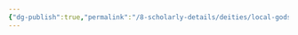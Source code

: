 ```yaml
---
{"dg-publish":true,"permalink":"/8-scholarly-details/deities/local-gods/eryndor/","noteIcon":""}
---
```


